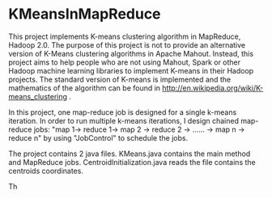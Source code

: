 KMeansInMapReduce
=================

This project implements K-means clustering algorithm in MapReduce, Hadoop 2.0. The purpose of this project is not to provide an alternative version of K-Means clustering algorithms in Apache Mahout. Instead, this project aims to help people who are not using Mahout, Spark or other Hadoop machine learning libraries to implement K-means in their Hadoop projects. The standard version of K-means is implemented and the mathematics of the algorithm can be found in http://en.wikipedia.org/wiki/K-means_clustering . 

In this project, one map-reduce job is designed for a single k-means iteration. In order to run multiple k-means iterations, I design chained map-reduce jobs: "map 1-> reduce 1-> map 2 -> reduce 2 -> ...... -> map n -> reduce n" by using "JobControl" to schedule the jobs. 

The project contains 2 java files. KMeans.java contains the main method and MapReduce jobs. CentroidInitialization.java reads the file contains the centroids coordinates. 

Th
      

